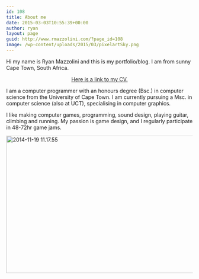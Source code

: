 ```yaml
---
id: 108
title: About me
date: 2015-03-03T10:55:39+00:00
author: ryan
layout: page
guid: http://www.rmazzolini.com/?page_id=108
image: /wp-content/uploads/2015/03/pixelartSky.png
---
```

Hi my name is Ryan Mazzolini and this is my portfolio/blog. I am from sunny Cape Town, South Africa.

<p style="text-align: center;">
  <a href="http://www.rmazzolini.com/wp-content/uploads/2015/03/CV-Ryan-Mazzolini.pdf">Here is a link to my CV.</a>
</p>

I am a computer programmer with an honours degree (Bsc.) in computer science from the University of Cape Town. I am currently pursuing a Msc. in computer science (also at UCT), specialising in computer graphics.

I like making computer games, programming, sound design, playing guitar, climbing and running. My passion is game design, and I regularly participate in 48-72hr game jams.

[<img loading="lazy" class="alignnone size-large wp-image-154" src="https://i0.wp.com/www.rmazzolini.com/wp-content/uploads/2015/03/2014-11-19-11.17.55.jpg?resize=620%2C371" alt="2014-11-19 11.17.55" width="620" height="371" srcset="https://i0.wp.com/www.rmazzolini.com/wp-content/uploads/2015/03/2014-11-19-11.17.55.jpg?resize=1024%2C613 1024w, https://i0.wp.com/www.rmazzolini.com/wp-content/uploads/2015/03/2014-11-19-11.17.55.jpg?resize=300%2C180 300w, https://i0.wp.com/www.rmazzolini.com/wp-content/uploads/2015/03/2014-11-19-11.17.55.jpg?w=1240 1240w, https://i0.wp.com/www.rmazzolini.com/wp-content/uploads/2015/03/2014-11-19-11.17.55.jpg?w=1860 1860w" sizes="(max-width: 620px) 100vw, 620px" data-recalc-dims="1" />](https://i0.wp.com/www.rmazzolini.com/wp-content/uploads/2015/03/2014-11-19-11.17.55.jpg)